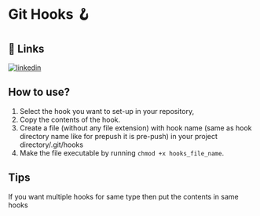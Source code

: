 # Git Hooks 🪝

## 🔗 Links
[![linkedin](https://img.shields.io/badge/linkedin-0A66C2?style=for-the-badge&logo=linkedin&logoColor=white)](https://www.linkedin.com/in/pranav-shastri-01609b192/)
## How to use?
1. Select the hook you want to set-up in your repository,
2. Copy the contents of the hook.
3. Create a file (without any file extension) with hook name (same as hook directory name like for prepush it is pre-push)  in your project directory/.git/hooks
4. Make the file executable by running `chmod +x hooks_file_name`.

## Tips
If you want multiple hooks for same type then put the contents in same hooks 